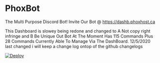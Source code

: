 # PhoxBot
The Multi Purpose Discord Bot!
Invite Our Bot @ https://dashb.phoxhost.ca

This Dashboard is slowey being redone and changed to 
A Not copy right infringe and 
B Be Unique Out Bot At The Moment Has 115 Commands Plus 28 Commands Currently Able To Manage Via The DashBoard.
12/5/2020 last changed i will keep a change log ontop of the github changelogs
<p><a href="https://dashboard.heroku.com/new?button-url=https%3A%2F%2Fgithub.com%2F3PG%2FBot&template=https%3A%2F%2Fgithub.com%2Fezywebca%2FBot%2Ftree%2Fstable" rel="nofollow"><img src="https://camo.githubusercontent.com/6979881d5a96b7b18a057083bb8aeb87ba35fc279452e29034c1e1c49ade0636/68747470733a2f2f7777772e6865726f6b7563646e2e636f6d2f6465706c6f792f627574746f6e2e737667" alt="Deploy" data-canonical-src="https://www.herokucdn.com/deploy/button.svg" style="max-width:100%;"></a></p>